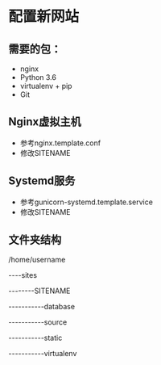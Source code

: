 配置新网站
================

## 需要的包：

* nginx
* Python 3.6
* virtualenv + pip
* Git

## Nginx虚拟主机

* 参考nginx.template.conf
* 修改SITENAME

## Systemd服务

* 参考gunicorn-systemd.template.service
* 修改SITENAME

## 文件夹结构

/home/username

----sites

--------SITENAME

-----------database

-----------source

-----------static

-----------virtualenv